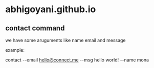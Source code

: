 # abhigoyani.github.io

## contact command

we have some aruguments like name email and message

example:

contact --email hello@connect.me --msg hello world! --name mona
